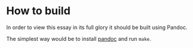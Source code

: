 # How to build

In order to view this essay in its full glory it should be built using Pandoc.

The simplest way would be to install [pandoc][] and run `make`.

[kramdown]: http://kramdown.gettalong.org/index.html
[MultiMarkdown]: http://fletcherpenney.net/multimarkdown/
[Discount]: http://www.pell.portland.or.us/~orc/Code/discount/
[pandoc]: http://johnmacfarlane.net/pandoc/
